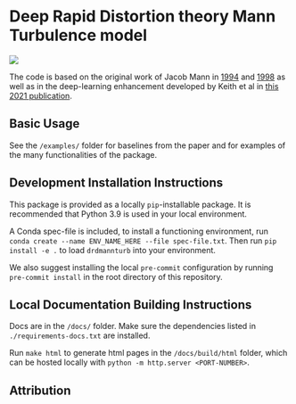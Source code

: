 # Deep Rapid Distortion theory Mann Turbulence model

![](https://github.com/METHODS-Group/DRDMannTurb/tree/main/.github/assets/anim_gh.gif)


The code is based on the original work of Jacob Mann in [1994](https://doi.org/10.1017/S0022112094001886) and [1998](https://doi.org/10.1016/S0266-8920(97)00036-2)
as well as in the deep-learning enhancement developed by Keith et al in [this 2021 publication](https://arxiv.org/pdf/2107.11046.pdf). 

## Basic Usage


See the ``/examples/`` folder for baselines from the paper and for examples of the many functionalities of the package.

## Development Installation Instructions 

This package is provided as a locally ``pip``-installable package. It is recommended that Python 3.9 is used in your local environment. 

A Conda spec-file is included, to install a functioning environment, run ``conda create --name ENV_NAME_HERE --file spec-file.txt``. Then run ``pip install -e .`` to load ``drdmannturb`` into your environment. 

We also suggest installing the local ``pre-commit`` configuration by running ``pre-commit install`` in the root directory of this repository. 

## Local Documentation Building Instructions 

Docs are in the ``/docs/`` folder. Make sure the dependencies listed in ``./requirements-docs.txt`` are installed.

Run ``make html`` to generate html pages in the ``/docs/build/html`` folder, which can be hosted locally with ``python -m http.server <PORT-NUMBER>``. 

## Attribution

